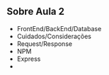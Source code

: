 ## Sobre Aula 2

- FrontEnd/BackEnd/Database
- Cuidados/Considerações
- Request/Response
- NPM
- Express
- 